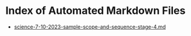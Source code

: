 # Index of Automated Markdown Files

* [science-7-10-2023-sample-scope-and-sequence-stage-4.md](science-7-10-2023-sample-scope-and-sequence-stage-4.md)
